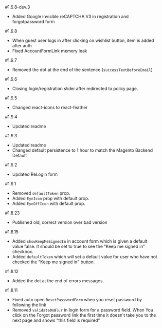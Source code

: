 #1.9.8-dev.3

-   Added Google invisible reCAPTCHA V3 in registration and forgotpassword form

#1.9.8

-   When guest user logs in after clicking on wishlist button, item is added after auth
-   Fixed AccountFormLink memory leak

#1.9.7

-   Removed the dot at the end of the sentence (`successTextBeforeEmail`)

#1.9.6

-   Closing login/registration slider after redirected to policy page.

#1.9.5

-   Changed react-icons to react-feather

#1.9.4

-   Updated readme

#1.9.3

-   Updated readme
-   Changed default persistence to 1 hour to match the Magento Backend Default

#1.9.2

-   Updated ReLogin form

#1.9.1

-   Removed `defaultToken` prop.
-   Added `EyeIcon` prop with default prop.
-   Added `EyeOffIcon` with default prop.

#1.8.23

-   Published old, correct version over bad version

#1.8.15

-   Added `showKeepMeSignedIn` in account form which is given a default value false. It should be set to true to see the "Keep me signed in" checkbox.
-   Added `defaultToken` which will set a default value for user who have not checked the "Keep me signed in" button.

#1.8.12

-   Added the dot at the end of errors messages.

#1.8.11

-   Fixed auto open `ResetPasswordForm` when you reset password by following the link
-   Removed `validateOnBlur` in login form for a password field. When You click on the Forgot password link the first time it doesn't take you to the next page and shows "this field is required"
